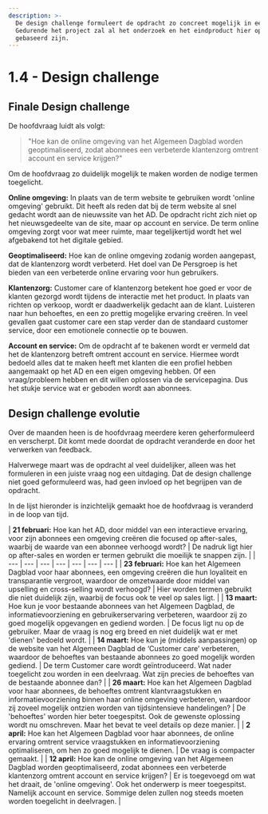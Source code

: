 ```yaml
---
description: >-
  De design challenge formuleert de opdracht zo concreet mogelijk in een zin.
  Gedurende het project zal al het onderzoek en het eindproduct hier op
  gebaseerd zijn.
---
```


# 1.4 - Design challenge

## Finale Design challenge

De hoofdvraag luidt als volgt:

> "Hoe kan de online omgeving van het Algemeen Dagblad worden geoptimaliseerd, zodat abonnees een verbeterde klantenzorg omtrent account en service krijgen?"

Om de hoofdvraag zo duidelijk mogelijk te maken worden de nodige termen toegelicht.  


**Online omgeving:** In plaats van de term website te gebruiken wordt 'online omgeving' gebruikt. Dit heeft als reden dat bij de term website al snel gedacht wordt aan de nieuwssite van het AD. De opdracht richt zich niet op het nieuwsgedeelte van de site, maar op account en service. De term online omgeving zorgt voor wat meer ruimte, maar tegelijkertijd wordt het wel afgebakend tot het digitale gebied.

**Geoptimaliseerd:** Hoe kan de online omgeving zodanig worden aangepast, dat de klantenzorg wordt verbeterd. Het doel van De Persgroep is het bieden van een verbeterde online ervaring voor hun gebruikers. 

**Klantenzorg:** Customer care of klantenzorg betekent hoe goed er voor de klanten gezorgd wordt tijdens de interactie met het product. In plaats van richten op verkoop, wordt er daadwerkelijk gedacht aan de klant. Luisteren naar hun behoeftes, en een zo prettig mogelijke ervaring creëren. In veel gevallen gaat customer care een stap verder dan de standaard customer service, door een emotionele connectie op te bouwen.

**Account en service:** Om de opdracht af te bakenen wordt er vermeld dat het de klantenzorg betreft omtrent account en service. Hiermee wordt bedoeld alles dat te maken heeft met klanten die een profiel hebben aangemaakt op het AD en een eigen omgeving hebben. Of een vraag/probleem hebben en dit willen oplossen via de servicepagina. Dus het stukje service wat er geboden wordt aan abonnees.

## Design challenge evolutie

Over de maanden heen is de hoofdvraag meerdere keren geherformuleerd en verscherpt. Dit komt mede doordat de opdracht veranderde en door het verwerken van feedback. 

Halverwege maart was de opdracht al veel duidelijker, alleen was het formuleren in een juiste vraag nog een uitdaging. Dat de design challenge niet goed geformuleerd was, had geen invloed op het begrijpen van de opdracht.

In de lijst hieronder is inzichtelijk gemaakt hoe de hoofdvraag is veranderd in de loop van tijd.



| **21 februari:** Hoe kan het AD, door middel van een interactieve ervaring, voor zijn abonnees een omgeving creëren die focused op after-sales, waarbij de waarde van een abonnee verhoogd wordt? | De nadruk ligt hier op after-sales en worden er termen gebruikt die moeilijk te snappen zijn. |
| --- | --- | --- | --- | --- | --- | --- |
| **23 februari:** Hoe kan het Algemeen Dagblad voor haar abonnees, een omgeving creëren die hun loyaliteit en transparantie vergroot, waardoor de omzetwaarde door middel van upselling en cross-selling wordt verhoogd? | Hier worden termen gebruikt die niet duidelijk zijn, waarbij de focus ook te veel op sales ligt. |
| **13 maart:** Hoe kun je voor bestaande abonnees van het Algemeen Dagblad, de informatievoorziening en gebruikerservaring verbeteren, waardoor zij zo goed mogelijk opgevangen en gediend worden.  | De focus ligt nu op de gebruiker. Maar de vraag is nog erg breed en niet duidelijk wat er met 'dienen' bedoeld wordt. |
| **14 maart:** Hoe kun je \(middels aanpassingen\) op de website van het Algemeen Dagblad de ‘Customer care’ verbeteren, waardoor de behoeftes van bestaande abonnees zo goed mogelijk worden gediend. | De term Customer care wordt geïntroduceerd. Wat nader toegelicht zou worden in een deelvraag. Wat zijn precies de behoeftes van de bestaande abonnee dan?  |
| **26 maart:** Hoe kan het Algemeen Dagblad voor haar abonnees, de behoeftes omtrent klantvraagstukken en informatievoorziening binnen haar online omgeving verbeteren, waardoor zij zoveel mogelijk ontzien worden van tijdsintensieve handelingen?  | De 'behoeftes' worden hier beter toegespitst. Ook de gewenste oplossing wordt nu omschreven. Maar het bevat te veel details op deze manier. |
| **2 april:** Hoe kan het Algemeen Dagblad voor haar abonnees, de online ervaring omtrent service vraagstukken en informatievoorziening optimaliseren, om hen zo goed mogelijk te dienen. | De vraag is compacter gemaakt. |
| **12 april:** Hoe kan de online omgeving van het Algemeen Dagblad worden geoptimaliseerd, zodat abonnees een verbeterde klantenzorg omtrent account en service krijgen? | Er is toegevoegd om wat het draait, de 'online omgeving'. Ook het onderwerp is meer toegespitst. Namelijk account en service. Sommige delen zullen nog steeds moeten worden toegelicht in deelvragen. |




